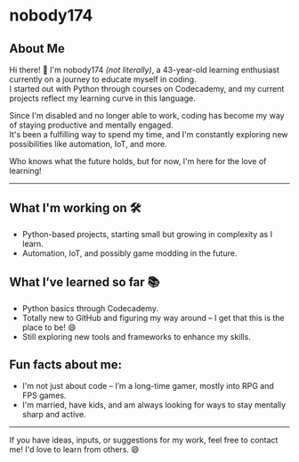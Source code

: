 # nobody174

## About Me
Hi there! 👋 I'm nobody174 *(not literally)*, a 43-year-old learning enthusiast currently on a journey to educate myself in coding.  
I started out with Python through courses on Codecademy, and my current projects reflect my learning curve in this language.

Since I'm disabled and no longer able to work, coding has become my way of staying productive and mentally engaged.  
It's been a fulfilling way to spend my time, and I'm constantly exploring new possibilities like automation, IoT, and more.

Who knows what the future holds, but for now, I'm here for the love of learning!

---

## What I'm working on 🛠️
- Python-based projects, starting small but growing in complexity as I learn.
- Automation, IoT, and possibly game modding in the future.

## What I’ve learned so far 📚
- Python basics through Codecademy.
- Totally new to GitHub and figuring my way around – I get that this is the place to be! 😄
- Still exploring new tools and frameworks to enhance my skills.

## Fun facts about me:
- I'm not just about code – I’m a long-time gamer, mostly into RPG and FPS games.
- I'm married, have kids, and am always looking for ways to stay mentally sharp and active.

---

If you have ideas, inputs, or suggestions for my work, feel free to contact me! I'd love to learn from others. 😄
